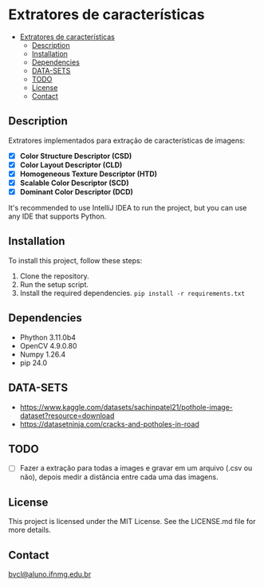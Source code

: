 
# Extratores de características

<!-- TOC -->
* [Extratores de características](#extratores-de-características)
  * [Description](#description)
  * [Installation](#installation)
  * [Dependencies](#dependencies)
  * [DATA-SETS](#data-sets)
  * [TODO](#todo)
  * [License](#license)
  * [Contact](#contact)
<!-- TOC -->

## Description

Extratores implementados para extração de características de imagens:

- [x] **Color Structure Descriptor (CSD)**
- [x] **Color Layout Descriptor (CLD)**
- [x] **Homogeneous Texture Descriptor (HTD)**
- [x] **Scalable Color Descriptor (SCD)**
- [x] **Dominant Color Descriptor (DCD)** 

It's recommended to use IntelliJ IDEA to run the project, but you can use any IDE that supports Python.

## Installation

To install this project, follow these steps:

1. Clone the repository.
2. Run the setup script.
3. Install the required dependencies. `pip install -r requirements.txt`

## Dependencies
* Phython 3.11.0b4
* OpenCV 4.9.0.80
* Numpy  1.26.4
* pip 24.0

## DATA-SETS
- https://www.kaggle.com/datasets/sachinpatel21/pothole-image-dataset?resource=download
- https://datasetninja.com/cracks-and-potholes-in-road

## TODO
- [ ] Fazer a extração para todas a images e gravar em um arquivo (.csv ou não), 
        depois medir a distância entre cada uma das imagens.

## License

This project is licensed under the MIT License. See the LICENSE.md file for more details.

## Contact

bvcl@aluno.ifnmg.edu.br



